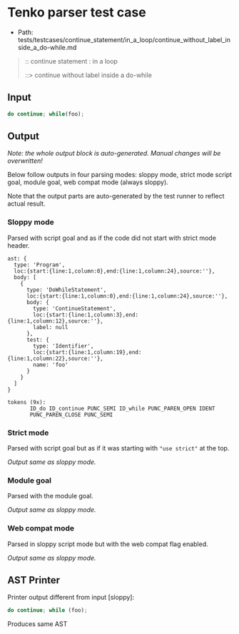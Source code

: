 # Tenko parser test case

- Path: tests/testcases/continue_statement/in_a_loop/continue_without_label_inside_a_do-while.md

> :: continue statement : in a loop
>
> ::> continue without label inside a do-while

## Input

`````js
do continue; while(foo);
`````

## Output

_Note: the whole output block is auto-generated. Manual changes will be overwritten!_

Below follow outputs in four parsing modes: sloppy mode, strict mode script goal, module goal, web compat mode (always sloppy).

Note that the output parts are auto-generated by the test runner to reflect actual result.

### Sloppy mode

Parsed with script goal and as if the code did not start with strict mode header.

`````
ast: {
  type: 'Program',
  loc:{start:{line:1,column:0},end:{line:1,column:24},source:''},
  body: [
    {
      type: 'DoWhileStatement',
      loc:{start:{line:1,column:0},end:{line:1,column:24},source:''},
      body: {
        type: 'ContinueStatement',
        loc:{start:{line:1,column:3},end:{line:1,column:12},source:''},
        label: null
      },
      test: {
        type: 'Identifier',
        loc:{start:{line:1,column:19},end:{line:1,column:22},source:''},
        name: 'foo'
      }
    }
  ]
}

tokens (9x):
       ID_do ID_continue PUNC_SEMI ID_while PUNC_PAREN_OPEN IDENT
       PUNC_PAREN_CLOSE PUNC_SEMI
`````

### Strict mode

Parsed with script goal but as if it was starting with `"use strict"` at the top.

_Output same as sloppy mode._

### Module goal

Parsed with the module goal.

_Output same as sloppy mode._

### Web compat mode

Parsed in sloppy script mode but with the web compat flag enabled.

_Output same as sloppy mode._

## AST Printer

Printer output different from input [sloppy]:

````js
do continue; while (foo);
````

Produces same AST
